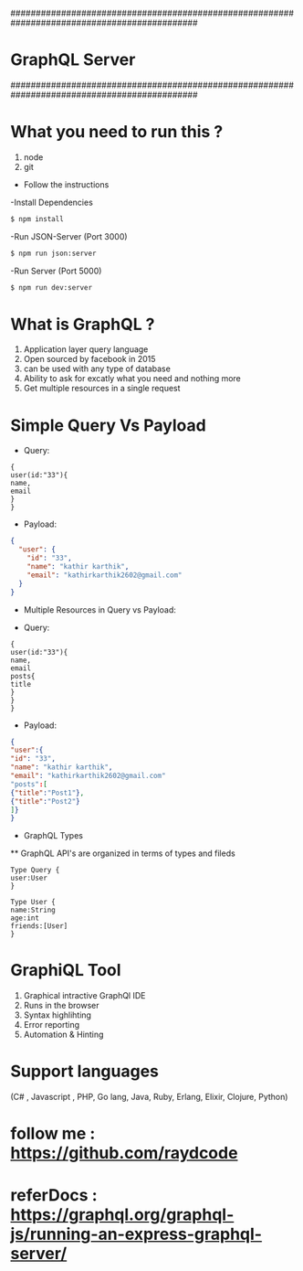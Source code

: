 #############################################################################################

# GraphQL Server

#############################################################################################

# What you need to run this ?

1. node
2. git

- Follow the instructions

-Install Dependencies

```bash
$ npm install
```

-Run JSON-Server (Port 3000)

```bash
$ npm run json:server
```

-Run Server (Port 5000)

```bash
$ npm run dev:server
```

# What is GraphQL ?

1. Application layer query language
2. Open sourced by facebook in 2015
3. can be used with any type of database
4. Ability to ask for excatly what you need and nothing more
5. Get multiple resources in a single request

# Simple Query Vs Payload

- Query:

```
{
user(id:"33"){
name,
email
}
}
```

- Payload:

```json
{
  "user": {
    "id": "33",
    "name": "kathir karthik",
    "email": "kathirkarthik2602@gmail.com"
  }
}
```

- Multiple Resources in Query vs Payload:

- Query:

```
{
user(id:"33"){
name,
email
posts{
title
}
}
}
```

- Payload:

```json
{
"user":{
"id": "33",
"name": "kathir karthik",
"email": "kathirkarthik2602@gmail.com"
"posts":[
{"title":"Post1"},
{"title":"Post2"}
]}
}
```

- GraphQL Types

\*\* GraphQL API's are organized in terms of types and fileds

```
Type Query {
user:User
}
```

```
Type User {
name:String
age:int
friends:[User]
}
```

# GraphiQL Tool

1. Graphical intractive GraphQl IDE
2. Runs in the browser
3. Syntax highlihting
4. Error reporting
5. Automation & Hinting

# Support languages

(C# , Javascript , PHP, Go lang, Java, Ruby, Erlang, Elixir, Clojure, Python)

# follow me : https://github.com/raydcode

# referDocs : https://graphql.org/graphql-js/running-an-express-graphql-server/
